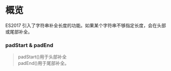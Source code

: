# 概览
ES2017 引入了字符串补全长度的功能。如果某个字符串不够指定长度，会在头部或尾部补全。


### padStart & padEnd
> padStart()用于头部补全  
> padEnd()用于尾部补全。
